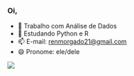 ### Oi,


- 🔭 Trabalho com Análise de Dados
- 🌱 Estudando Python e R
- 📫 E-mail: renmorgado21@gmail.com
- 😄 Pronome: ele/dele



<div> 
 	<a href="https://www.linkedin.com/in/renato-morgado-soares-b8a66a41/" target="_blank"><img src="https://img.shields.io/badge/-LinkedIn-%230077B5?style=for-the-badge&logo=linkedin&logoColor=white" target="_blank"></a> 
</div>
